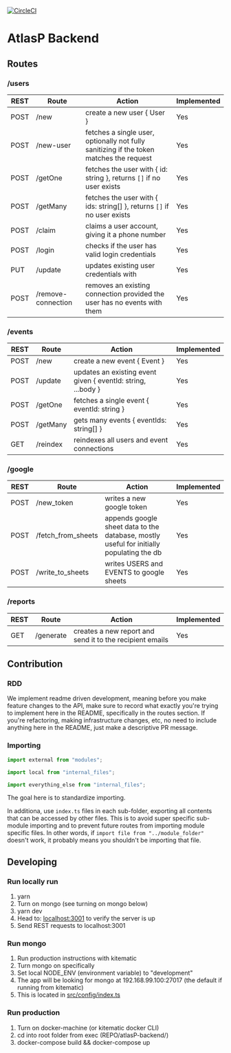 [![CircleCI](https://circleci.com/gh/kadhirvelm/atlasP-backend.svg?style=svg&circle-token=c02f66caa31e6a0e254e72a2c51c62d81696dbbb)](https://circleci.com/gh/kadhirvelm/atlasP-backend)

# AtlasP Backend

## Routes

### /users

| REST | Route | Action | Implemented |
| ---- | ---- | -------- | ---- |
| POST | /new | create a new user { User } | Yes |
| POST | /new-user | fetches a single user, optionally not fully sanitizing if the token matches the request | Yes |
| POST | /getOne | fetches the user with { id: string }, returns `[]` if no user exists | Yes |
| POST | /getMany | fetches the user with { ids: string[] }, returns `[]` if no user exists | Yes |
| POST | /claim | claims a user account, giving it a phone number | Yes |
| POST | /login | checks if the user has valid login credentials | Yes |
| PUT | /update | updates existing user credentials with | Yes |
| POST | /remove-connection | removes an existing connection provided the user has no events with them | Yes |

### /events

| REST | Route | Action | Implemented |
| ---- | ---- | -------- | ---- |
| POST | /new | create a new event { Event } | Yes |
| POST | /update | updates an existing event given { eventId: string, ...body } | Yes |
| POST | /getOne | fetches a single event { eventId: string } | Yes |
| POST | /getMany | gets many events { eventIds: string[] } | Yes |
| GET | /reindex | reindexes all users and event connections | Yes |

### /google

| REST | Route | Action | Implemented |
| ---- | ---- | -------- | ---- |
| POST | /new_token | writes a new google token | Yes |
| POST | /fetch_from_sheets | appends google sheet data to the database, mostly useful for initially populating the db | Yes |
| POST | /write_to_sheets | writes USERS and EVENTS to google sheets | Yes |

### /reports

| REST | Route | Action | Implemented |
| ---- | ---- | -------- | ---- |
| GET | /generate | creates a new report and send it to the recipient emails | Yes |

## Contribution

### RDD

We implement readme driven development, meaning before you make feature changes to the API, make sure to record what exactly
you're trying to implement here in the README, specifically in the routes section. If you're refactoring, making infrastructure
changes, etc, no need to include anything here in the README, just make a descriptive PR message.

### Importing

```typescript
import external from "modules";

import local from "internal_files";

import everything_else from "internal_files";
```

The goal here is to standardize importing.

In additiona, use `index.ts` files in each sub-folder, exporting all contents that can be accessed by
other files. This is to avoid super specific sub-module importing and to prevent future routes from importing
module specific files. In other words, if `import file from "../module_folder"` doesn't work, it probably
means you shouldn't be importing that file.

## Developing

### Run locally run

1. yarn
2. Turn on mongo (see turning on mongo below)
3. yarn dev
4. Head to: [localhost:3001](https://localhost:3001) to verify the server is up
5. Send REST requests to localhost:3001

### Run mongo

1. Run production instructions with kitematic
2. Turn mongo on specifically
3. Set local NODE_ENV (environment variable) to "development"
4. The app will be looking for mongo at 192.168.99.100:27017 (the default if running from kitematic)
5. This is located in [src/config/index.ts](https://github.com/kadhirvelm/atlasP-backend/blob/master/src/config/index.ts)

### Run production

1. Turn on docker-machine (or kitematic docker CLI)
2. cd into root folder from exec (REPO/atlasP-backend/)
3. docker-compose build && docker-compose up
